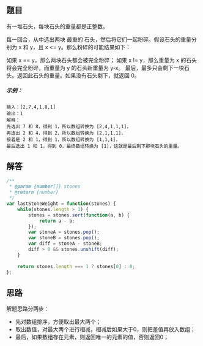 ## 题目
有一堆石头，每块石头的重量都是正整数。

每一回合，从中选出两块 最重的 石头，然后将它们一起粉碎。假设石头的重量分别为 x 和 y，且 x <= y。那么粉碎的可能结果如下：

如果 x == y，那么两块石头都会被完全粉碎；
如果 x != y，那么重量为 x 的石头将会完全粉碎，而重量为 y 的石头新重量为 y-x。
最后，最多只会剩下一块石头。返回此石头的重量。如果没有石头剩下，就返回 0。

##### 示例：

```
输入：[2,7,4,1,8,1]
输出：1
解释：
先选出 7 和 8，得到 1，所以数组转换为 [2,4,1,1,1]，
再选出 2 和 4，得到 2，所以数组转换为 [2,1,1,1]，
接着是 2 和 1，得到 1，所以数组转换为 [1,1,1]，
最后选出 1 和 1，得到 0，最终数组转换为 [1]，这就是最后剩下那块石头的重量。
```

## 解答

```javascript
/**
 * @param {number[]} stones
 * @return {number}
 */
var lastStoneWeight = function(stones) {
    while(stones.length > 1) {
        stones = stones.sort(function(a, b) {
            return a - b;
        });
        var stoneA = stones.pop();
        var stoneB = stones.pop();
        var diff = stoneA - stoneB;
        diff > 0 && stones.unshift(diff);
    }
    
    return stones.length === 1 ? stones[0] : 0;
};
```


## 思路

解题思路分两步：
- 先对数组排序，方便取出最大两个；
- 取出数值，对最大两个进行相减，相减后如果大于0，则把差值再放入数组；
- 最后，如果数组存在元素，则返回唯一的元素的值，否则返回0；
